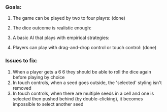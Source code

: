 ### Goals: ###
1. The game can be played by two to four playrs: (done)

2. The dice outcome is realistic enough:

3. A basic AI that plays with empirical strategies:

4. Players can play with drag-and-drop control or touch control: (done)


### Issues to fix: ###
1. When a player gets a 6 6 they should be able to roll the dice again before playing by choice
2. In touch controls, when a seed goes outside, the 'selected' styling isn't removed
3. In touch controls, when there are multiple seeds in a cell and one is selected then pushed behind (by double-clicking), it becomes impossible to select another seed